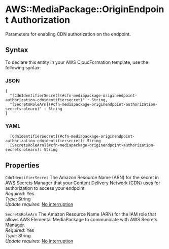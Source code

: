 # AWS::MediaPackage::OriginEndpoint Authorization<a name="aws-properties-mediapackage-originendpoint-authorization"></a>

Parameters for enabling CDN authorization on the endpoint\.

## Syntax<a name="aws-properties-mediapackage-originendpoint-authorization-syntax"></a>

To declare this entity in your AWS CloudFormation template, use the following syntax:

### JSON<a name="aws-properties-mediapackage-originendpoint-authorization-syntax.json"></a>

```
{
  "[CdnIdentifierSecret](#cfn-mediapackage-originendpoint-authorization-cdnidentifiersecret)" : String,
  "[SecretsRoleArn](#cfn-mediapackage-originendpoint-authorization-secretsrolearn)" : String
}
```

### YAML<a name="aws-properties-mediapackage-originendpoint-authorization-syntax.yaml"></a>

```
  [CdnIdentifierSecret](#cfn-mediapackage-originendpoint-authorization-cdnidentifiersecret): String
  [SecretsRoleArn](#cfn-mediapackage-originendpoint-authorization-secretsrolearn): String
```

## Properties<a name="aws-properties-mediapackage-originendpoint-authorization-properties"></a>

`CdnIdentifierSecret` <a name="cfn-mediapackage-originendpoint-authorization-cdnidentifiersecret"></a>
The Amazon Resource Name \(ARN\) for the secret in AWS Secrets Manager that your Content Delivery Network \(CDN\) uses for authorization to access your endpoint\.  
_Required_: Yes  
_Type_: String  
_Update requires_: [No interruption](https://docs.aws.amazon.com/AWSCloudFormation/latest/UserGuide/using-cfn-updating-stacks-update-behaviors.html#update-no-interrupt)

`SecretsRoleArn` <a name="cfn-mediapackage-originendpoint-authorization-secretsrolearn"></a>
The Amazon Resource Name \(ARN\) for the IAM role that allows AWS Elemental MediaPackage to communicate with AWS Secrets Manager\.  
_Required_: Yes  
_Type_: String  
_Update requires_: [No interruption](https://docs.aws.amazon.com/AWSCloudFormation/latest/UserGuide/using-cfn-updating-stacks-update-behaviors.html#update-no-interrupt)
